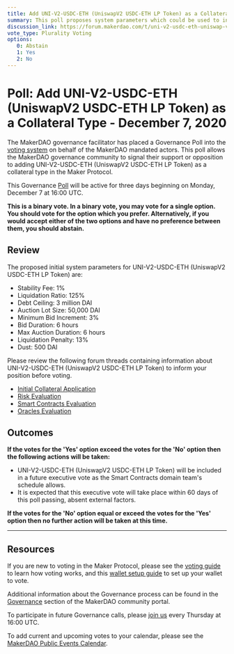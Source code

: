 ```yaml
---
title: Add UNI-V2-USDC-ETH (UniswapV2 USDC-ETH LP Token) as a Collateral Type - December 7, 2020
summary: This poll proposes system parameters which could be used to initialize UNI-V2-USDC-ETH (UniswapV2 USDC-ETH LP Token) as a new collateral type.
discussion_link: https://forum.makerdao.com/t/uni-v2-usdc-eth-uniswap-v2-usdc-eth-liquidity-token-collateral-application/3481
vote_type: Plurality Voting
options:
   0: Abstain
   1: Yes
   2: No
---
```

# Poll: Add UNI-V2-USDC-ETH (UniswapV2 USDC-ETH LP Token) as a Collateral Type - December 7, 2020

The MakerDAO governance facilitator has placed a Governance Poll into the [voting system](https://vote.makerdao.com/polling) on behalf of the MakerDAO mandated actors. This poll allows the MakerDAO governance community to signal their support or opposition to adding UNI-V2-USDC-ETH (UniswapV2 USDC-ETH LP Token) as a collateral type in the Maker Protocol.

This Governance [Poll](https://community-development.makerdao.com/en/learn/governance/on-chain-gov) will be active for three days beginning on Monday, December 7 at 16:00 UTC.

**This is a binary vote. In a binary vote, you may vote for a single option. You should vote for the option which you prefer. Alternatively, if you would accept either of the two options and have no preference between them, you should abstain.**

## Review

The proposed initial system parameters for UNI-V2-USDC-ETH (UniswapV2 USDC-ETH LP Token) are:

* Stability Fee: 1%
* Liquidation Ratio: 125%
* Debt Ceiling: 3 million DAI
* Auction Lot Size: 50,000 DAI
* Minimum Bid Increment: 3%
* Bid Duration: 6 hours
* Max Auction Duration: 6 hours
* Liquidation Penalty: 13%
* Dust: 500 DAI

Please review the following forum threads containing information about UNI-V2-USDC-ETH (UniswapV2 USDC-ETH LP Token) to inform your position before voting.
* [Initial Collateral Application](https://forum.makerdao.com/t/uni-v2-usdc-eth-uniswap-v2-usdc-eth-liquidity-token-collateral-application/3481)
* [Risk Evaluation](https://forum.makerdao.com/t/uni-v2-usdc-eth-collateral-onboarding-risk-evaluation/5335)
* [Smart Contracts Evaluation](https://forum.makerdao.com/t/uni-v2-usdc-eth-erc20-token-smart-contract-technical-assessment/5012)
* [Oracles Evaluation](https://forum.makerdao.com/t/uni-v2-usdc-eth-collateral-onboarding-oracle-assessment-mip10c3-sp19/5500)

## Outcomes

**If the votes for the 'Yes' option exceed the votes for the 'No' option then the following actions will be taken:**
* UNI-V2-USDC-ETH (UniswapV2 USDC-ETH LP Token) will be included in a future executive vote as the Smart Contracts domain team's schedule allows. 
* It is expected that this executive vote will take place within 60 days of this poll passing, absent external factors.

**If the votes for the 'No' option equal or exceed the votes for the 'Yes' option then no further action will be taken at this time.**

---

## Resources

If you are new to voting in the Maker Protocol, please see the [voting guide](https://community-development.makerdao.com/en/learn/governance/how-voting-works/) to learn how voting works, and this [wallet setup guide](https://community-development.makerdao.com/en/learn/governance/voting-setup/) to set up your wallet to vote.

Additional information about the Governance process can be found in the [Governance](https://community-development.makerdao.com/en/learn/governance) section of the MakerDAO community portal.

To participate in future Governance calls, please [join us](https://github.com/makerdao/community/tree/master/governance/governance-and-risk-meetings) every Thursday at 16:00 UTC.

To add current and upcoming votes to your calendar, please see the [MakerDAO Public Events Calendar](https://calendar.google.com/calendar/embed?src=makerdao.com_3efhm2ghipksegl009ktniomdk%40group.calendar.google.com&ctz=UTC&mode=week&showCalendars=0&showPrint=0).
